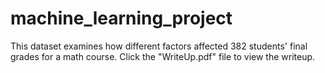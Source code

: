 # machine_learning_project

This dataset examines how different factors affected 382 students' final grades for a math course. Click the "WriteUp.pdf" file to view the writeup. 
